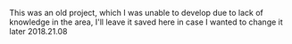 This was an old project, which I was unable to develop due to lack of knowledge in the area, I'll leave it saved here in case I wanted to change it later
2018.21.08 
